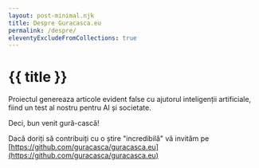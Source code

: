 ```yaml
---
layout: post-minimal.njk
title: Despre Guracasca.eu
permalink: /despre/
eleventyExcludeFromCollections: true
---
```


# {{ title }}

Proiectul genereaza articole evident false cu ajutorul inteligenții artificiale, fiind un test al nostru pentru AI și societate.

Deci, bun venit gură-cască!

Dacă doriți să contribuiți cu o știre "incredibilă" vă invităm pe [https://github.com/guracasca/guracasca.eu](https://github.com/guracasca/guracasca.eu)
